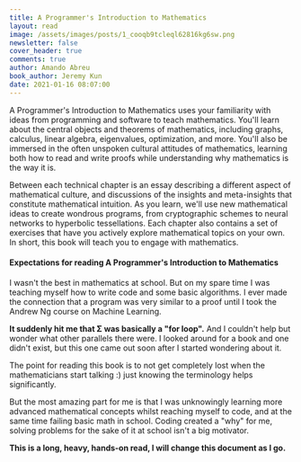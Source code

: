 ```yaml
---
title: A Programmer's Introduction to Mathematics
layout: read
image: /assets/images/posts/1_cooqb9tcleql62816kg6sw.png
newsletter: false
cover_header: true
comments: true
author: Amando Abreu
book_author: Jeremy Kun
date: 2021-01-16 08:07:00
---
```

A Programmer's Introduction to Mathematics uses your familiarity with ideas from programming and software to teach mathematics. You'll learn about the central objects and theorems of mathematics, including graphs, calculus, linear algebra, eigenvalues, optimization, and more. You'll also be immersed in the often unspoken cultural attitudes of mathematics, learning both how to read and write proofs while understanding why mathematics is the way it is. 

Between each technical chapter is an essay describing a different aspect of mathematical culture, and discussions of the insights and meta-insights that constitute mathematical intuition. As you learn, we'll use new mathematical ideas to create wondrous programs, from cryptographic schemes to neural networks to hyperbolic tessellations. Each chapter also contains a set of exercises that have you actively explore mathematical topics on your own. In short, this book will teach you to engage with mathematics.

#### Expectations for reading A Programmer's Introduction to Mathematics

I wasn't the best in mathematics at school. But on my spare time I was teaching myself how to write code and some basic algorithms. I ever made the connection that a program was very similar to a proof until I took the Andrew Ng course on Machine Learning. 

**It suddenly hit me that Σ was basically a "for loop".** And I couldn't help but wonder what other parallels there were. I looked around for a book and one didn't exist, but this one came out soon after I started wondering about it.

The point for reading this book is to not get completely lost when the mathematicians start talking :) just knowing the terminology helps significantly.

But the most amazing part for me is that I was unknowingly learning more advanced mathematical concepts whilst reaching myself to code, and at the same time failing basic math in school. Coding created a "why" for me, solving problems for the sake of it at school isn't a big motivator.

**This is a long, heavy, hands-on read, I will change this document as I go.**